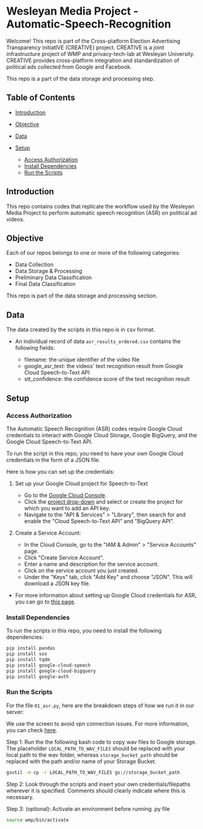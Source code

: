 # Wesleyan Media Project - Automatic-Speech-Recognition

Welcome! This repo is part of the Cross-platform Election Advertising Transparency initiatIVE (CREATIVE) project. CREATIVE is a joint infrastructure project of WMP and privacy-tech-lab at Wesleyan University. CREATIVE provides cross-platform integration and standardization of political ads collected from Google and Facebook.

This repo is a part of the data storage and processing step.

## Table of Contents

- [Introduction](#introduction)

- [Objective](#objective)

- [Data](#data)

- [Setup](#setup)
  - [Access Authorization](#access-authorization)
  - [Install Dependencies](#install-dependencies)
  - [Run the Scripts](#run-the-scripts)

## Introduction

This repo contains codes that replicate the workflow used by the Wesleyan Media Project to perform automatic speech recognition (ASR) on political ad videos.

## Objective

Each of our repos belongs to one or more of the following categories:

- Data Collection
- Data Storage & Processing
- Preliminary Data Classification
- Final Data Classification

This repo is part of the data storage and processing section.

## Data

The data created by the scripts in this repo is in csv format.

- An individual record of data `asr_results_ordered.csv` contains the following fields:

  - filename: the unique identifier of the video file
  - google_asr_text: the videos' text recognition result from Google Cloud Speech-to-Text API
  - stt_confidence: the confidence score of the text recognition result

## Setup

### Access Authorization

The Automatic Speech Recognition (ASR) codes require Google Cloud credentials to interact with Google Cloud Storage, Google BigQuery, and the Google Cloud Speech-to-Text API.

To run the script in this repo, you need to have your own Google Cloud credentials in the form of a JSON file.

Here is how you can set up the credentials:

1. Set up your Google Cloud project for Speech-to-Text

   - Go to the [Google Cloud Console](https://console.cloud.google.com).
   - Click the [project drop-down](https://console.cloud.google.com/projectselector2/home/dashboard) and select or create the project for which you want to add an API key.
   - Navigate to the "API & Services" > "Library", then search for and enable the "Cloud Speech-to-Text API" and "BigQuery API".

2. Create a Service Account:

   - In the Cloud Console, go to the "IAM & Admin" > "Service Accounts" page.
   - Click "Create Service Account".
   - Enter a name and description for the service account.
   - Click on the service account you just created.
   - Under the "Keys" tab, click "Add Key" and choose "JSON".
     This will download a JSON key file.

- For more information about setting up Google Cloud credentials for ASR, you can go to [this page](https://cloud.google.com/speech-to-text/docs/before-you-begin).

### Install Dependencies

To run the scripts in this repo, you need to install the following dependencies:

```bash
pip install pandas
pip install sox
pip install tqdm
pip install google-cloud-speech
pip install google-cloud-bigquery
pip install google-auth
```

### Run the Scripts

For the file `01_asr.py`, here are the breakdown steps of how we run it in our server:

We use the screen to avoid vpn connection issues. For more information, you can check [here](https://linuxize.com/post/how-to-use-linux-screen/).

Step 1: Run the the following bash code to copy wav files to Google storage. The placeholder `LOCAL_PATH_TO_WAV_FILES` should be replaced with your local path to the wav folder, whereas `storage_bucket_path` should be replaced with the path and/or name of your Storage Bucket.

```bash
gsutil -m cp -r LOCAL_PATH_TO_WAV_FILES gs://storage_bucket_path
```

Step 2: Look through the scripts and insert your own credentials/filepaths wherever it is specified. Comments should clearly indicate where this is necessary.

Step 3: (optional): Activate an environment before running .py file

```bash
source wmp/bin/activate
```
